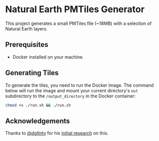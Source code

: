 # Natural Earth PMTiles Generator

This project generates a small PMTiles file (~18MB) with a selection of Natural Earth layers.

## Prerequisites

- Docker installed on your machine.

## Generating Tiles

To generate the tiles, you need to run the Docker image. The command below will run the image and mount your current directory's `out` subdirectory to the `/output_directory` in the Docker container:

```bash
chmod +x ./run.sh && ./run.sh
```

## Acknowledgements

Thanks to [@dgtlntv](https://github.com/dgtlntv) for his [initial research](https://github.com/dgtlntv/natural-earth-tiles-test) on this.
